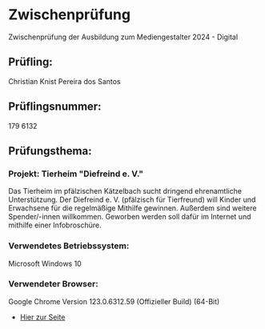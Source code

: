 # Zwischenprüfung

Zwischenprüfung der Ausbildung zum Mediengestalter 2024 - Digital

## Prüfling:
Christian Knist Pereira dos Santos

## Prüflingsnummer:
179 6132


## Prüfungsthema:

### Projekt: Tierheim "Diefreind e. V."

Das Tierheim im pfälzischen Kätzelbach sucht dringend ehrenamtliche Unterstützung. Der Diefreind e. V. (pfälzisch für Tierfreund) will Kinder und Erwachsene für die regelmäßige Mithilfe gewinnen. Außerdem sind weitere Spender/-innen willkommen. Geworben werden soll dafür im Internet und mithilfe einer Infobroschüre.



### Verwendetes Betriebssystem:

Microsoft Windows 10


### Verwendeter Browser:

Google Chrome
Version 123.0.6312.59 (Offizieller Build) (64-Bit)


 
+ [Hier zur Seite](https://kriskaps.github.io/zwischenpruefung/teilaufgabe_b/index.html)
